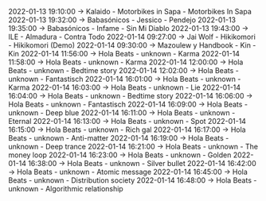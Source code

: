 2022-01-13 19:10:00 -> Kalaido - Motorbikes in Sapa - Motorbikes In Sapa
2022-01-13 19:32:00 -> Babasónicos - Jessico - Pendejo
2022-01-13 19:35:00 -> Babasónicos - Infame - Sin Mi Diablo
2022-01-13 19:43:00 -> ILE - Almadura - Contra Todo
2022-01-14 09:27:00 -> Jai Wolf - Hikikomori - Hikikomori (Demo)
2022-01-14 09:30:00 -> Mazoulew y Handbook - Kin - Kin
2022-01-14 11:56:00 -> Hola Beats - unknown - Karma
2022-01-14 11:58:00 -> Hola Beats - unknown - Karma
2022-01-14 12:00:00 -> Hola Beats - unknown - Bedtime story
2022-01-14 12:02:00 -> Hola Beats - unknown - Fantastisch
2022-01-14 16:01:00 -> Hola Beats - unknown - Karma
2022-01-14 16:03:00 -> Hola Beats - unknown - Lie
2022-01-14 16:04:00 -> Hola Beats - unknown - Bedtime story
2022-01-14 16:06:00 -> Hola Beats - unknown - Fantastisch
2022-01-14 16:09:00 -> Hola Beats - unknown - Deep blue
2022-01-14 16:11:00 -> Hola Beats - unknown - Eternal
2022-01-14 16:13:00 -> Hola Beats - unknown - Spot
2022-01-14 16:15:00 -> Hola Beats - unknown - Rich gal
2022-01-14 16:17:00 -> Hola Beats - unknown - Anti-matter
2022-01-14 16:19:00 -> Hola Beats - unknown - Deep trance
2022-01-14 16:21:00 -> Hola Beats - unknown - The money loop
2022-01-14 16:23:00 -> Hola Beats - unknown - Golden
2022-01-14 16:38:00 -> Hola Beats - unknown - Silver bullet
2022-01-14 16:42:00 -> Hola Beats - unknown - Atomic message
2022-01-14 16:45:00 -> Hola Beats - unknown - Distribution society
2022-01-14 16:48:00 -> Hola Beats - unknown - Algorithmic relationship

